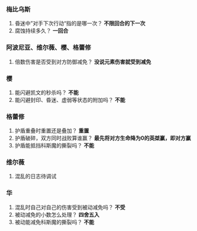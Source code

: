 ### 梅比乌斯
1. 昏迷中”对手下次行动“指的是哪一次？ **不限回合的下一次**
2. 腐蚀持续多久？ **一回合**

### 阿波尼亚、维尔薇、樱、格蕾修
1. 倍数伤害是否受到对方防御减免？ **没说元素伤害就受到减免**

### 樱
1. 能闪避凯文的秒杀吗？ **不能**
2. 能闪避封印、昏迷、虚弱等状态的附加吗？ **不能**

### 格蕾修
1. 护盾重叠时重置还是叠加？ **重置**
2. 护盾破碎，双方同时战败算谁赢？ **最先将对方生命降为0的英桀赢，即对方赢**
3. 护盾能抵挡科斯魔的撕裂吗？ **不能**

### 维尔薇
1. 混乱的日志待调试

### 华
1. 混乱时自己对自己的伤害受到被动减免吗？ **不受**
2. 被动减免的小数怎么处理？ **四舍五入**
3. 被动能减免科斯魔的撕裂吗？ **不能**